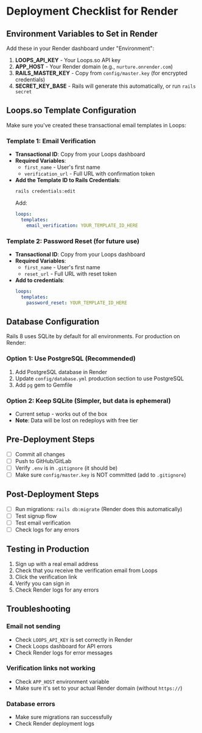 # Deployment Checklist for Render

## Environment Variables to Set in Render

Add these in your Render dashboard under "Environment":

1. **LOOPS_API_KEY** - Your Loops.so API key
2. **APP_HOST** - Your Render domain (e.g., `nurture.onrender.com`)
3. **RAILS_MASTER_KEY** - Copy from `config/master.key` (for encrypted credentials)
4. **SECRET_KEY_BASE** - Rails will generate this automatically, or run `rails secret`

## Loops.so Template Configuration

Make sure you've created these transactional email templates in Loops:

### Template 1: Email Verification
- **Transactional ID**: Copy from your Loops dashboard
- **Required Variables**: 
  - `first_name` - User's first name
  - `verification_url` - Full URL with confirmation token
- **Add the Template ID to Rails Credentials**:
  ```bash
  rails credentials:edit
  ```
  Add:
  ```yaml
  loops:
    templates:
      email_verification: YOUR_TEMPLATE_ID_HERE
  ```

### Template 2: Password Reset (for future use)
- **Transactional ID**: Copy from your Loops dashboard
- **Required Variables**:
  - `first_name` - User's first name
  - `reset_url` - Full URL with reset token
- **Add to credentials**:
  ```yaml
  loops:
    templates:
      password_reset: YOUR_TEMPLATE_ID_HERE
  ```

## Database Configuration

Rails 8 uses SQLite by default for all environments. For production on Render:

### Option 1: Use PostgreSQL (Recommended)
1. Add PostgreSQL database in Render
2. Update `config/database.yml` production section to use PostgreSQL
3. Add `pg` gem to Gemfile

### Option 2: Keep SQLite (Simpler, but data is ephemeral)
- Current setup - works out of the box
- **Note**: Data will be lost on redeploys with free tier

## Pre-Deployment Steps

- [ ] Commit all changes
- [ ] Push to GitHub/GitLab
- [ ] Verify `.env` is in `.gitignore` (it should be)
- [ ] Make sure `config/master.key` is NOT committed (add to `.gitignore`)

## Post-Deployment Steps

- [ ] Run migrations: `rails db:migrate` (Render does this automatically)
- [ ] Test signup flow
- [ ] Test email verification
- [ ] Check logs for any errors

## Testing in Production

1. Sign up with a real email address
2. Check that you receive the verification email from Loops
3. Click the verification link
4. Verify you can sign in
5. Check Render logs for any errors

## Troubleshooting

### Email not sending
- Check `LOOPS_API_KEY` is set correctly in Render
- Check Loops dashboard for API errors
- Check Render logs for error messages

### Verification links not working
- Check `APP_HOST` environment variable
- Make sure it's set to your actual Render domain (without `https://`)

### Database errors
- Make sure migrations ran successfully
- Check Render deployment logs

